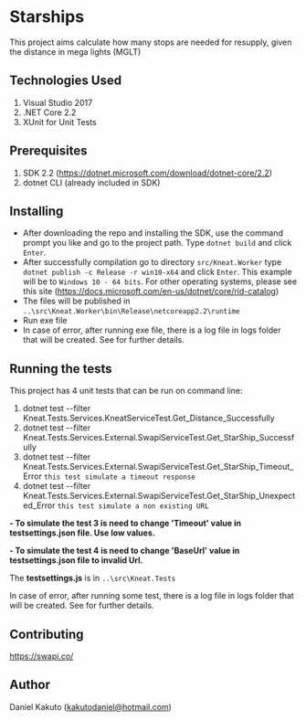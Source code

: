 # Starships

This project aims calculate how many stops are needed for resupply, given the distance in mega lights (MGLT)

## Technologies Used

1. Visual Studio 2017
2. .NET Core 2.2 
3. XUnit for Unit Tests

## Prerequisites

1. SDK 2.2 (https://dotnet.microsoft.com/download/dotnet-core/2.2)
2. dotnet CLI (already included in SDK)

## Installing

* After downloading the repo and installing the SDK, use the command prompt you like and go to the project path. Type `dotnet build` and click `Enter`. 
* After successfully compilation go to directory `src/Kneat.Worker` type `dotnet publish -c Release -r win10-x64` and click `Enter`. This example will be to `Windows 10 - 64 bits`. For other operating systems, please see this site (https://docs.microsoft.com/en-us/dotnet/core/rid-catalog)
* The files will be published in `..\src\Kneat.Worker\bin\Release\netcoreapp2.2\runtime`
* Run exe file 
* In case of error, after running exe file, there is a log file in logs folder that will be created. See for further details.

## Running the tests

This project has 4 unit tests that can be run on command line:
1. dotnet test --filter Kneat.Tests.Services.KneatServiceTest.Get_Distance_Successfully
2. dotnet test --filter Kneat.Tests.Services.External.SwapiServiceTest.Get_StarShip_Successfully
3. dotnet test --filter Kneat.Tests.Services.External.SwapiServiceTest.Get_StarShip_Timeout_Error
`this test simulate a timeout response`
4. dotnet test --filter Kneat.Tests.Services.External.SwapiServiceTest.Get_StarShip_Unexpected_Error
`this test simulate a non existing URL`

**- To simulate the test 3 is need to change 'Timeout' value in testsettings.json file. Use low values.**

**- To simulate the test 4 is need to change 'BaseUrl' value in testsettings.json file to invalid Url.**

The **testsettings.js** is in `..\src\Kneat.Tests`

In case of error, after running some test, there is a log file in logs folder that will be created. See for further details.

## Contributing

https://swapi.co/


## Author

Daniel Kakuto (kakutodaniel@hotmail.com)

